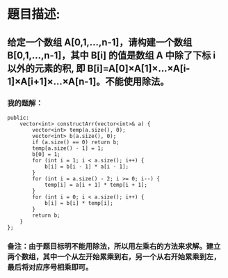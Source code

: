 # 題目描述:
## 给定一个数组 A[0,1,…,n-1]，请构建一个数组 B[0,1,…,n-1]，其中 B[i] 的值是数组 A 中除了下标 i 以外的元素的积, 即 B[i]=A[0]×A[1]×…×A[i-1]×A[i+1]×…×A[n-1]。不能使用除法。
### 我的题解：
```class Solution {
public:
    vector<int> constructArr(vector<int>& a) {
        vector<int> temp(a.size(), 0);
        vector<int> b(a.size(), 0);
        if (a.size() == 0) return b;
        temp[a.size() - 1] = 1;
        b[0] = 1;
        for (int i = 1; i < a.size(); i++) {
            b[i] = b[i - 1] * a[i - 1];
        }
        for (int i = a.size() - 2; i >= 0; i--) {
            temp[i] = a[i + 1] * temp[i + 1];
        }
        for (int i = 0; i < a.size(); i++) {
            b[i] = b[i] * temp[i];
        }
        return b;
    }
};
```
### **备注**：由于题目标明不能用除法，所以用左乘右的方法来求解。建立两个数组，其中一个从左开始累乘到右，另一个从右开始累乘到左，最后将对应序号相乘即可。
        
